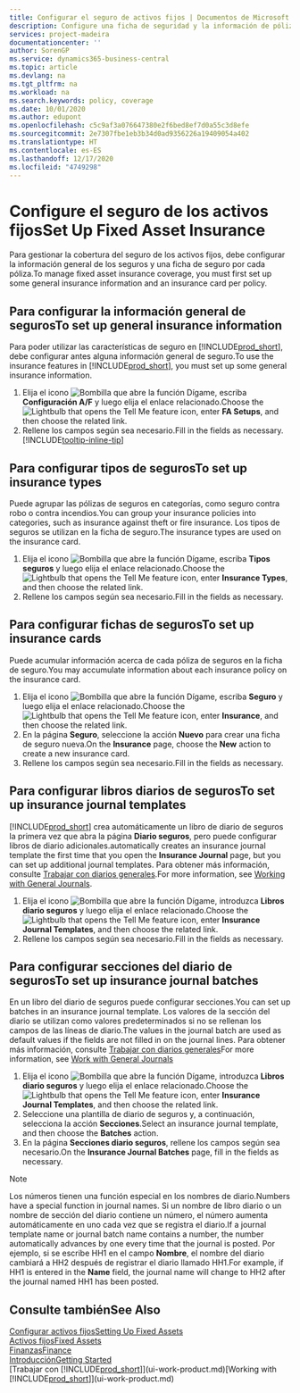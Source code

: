 ```yaml
---
title: Configurar el seguro de activos fijos | Documentos de Microsoft
description: Configure una ficha de seguridad y la información de póliza de seguro general para administrar la cobertura del seguro de los activos fijos.
services: project-madeira
documentationcenter: ''
author: SorenGP
ms.service: dynamics365-business-central
ms.topic: article
ms.devlang: na
ms.tgt_pltfrm: na
ms.workload: na
ms.search.keywords: policy, coverage
ms.date: 10/01/2020
ms.author: edupont
ms.openlocfilehash: c5c9af3a076647380e2f6bed8ef7d0a55c3d8efe
ms.sourcegitcommit: 2e7307fbe1eb3b34d0ad9356226a19409054a402
ms.translationtype: HT
ms.contentlocale: es-ES
ms.lasthandoff: 12/17/2020
ms.locfileid: "4749298"
---
```

# <a name="set-up-fixed-asset-insurance"></a><span data-ttu-id="61c28-103">Configure el seguro de los activos fijos</span><span class="sxs-lookup"><span data-stu-id="61c28-103">Set Up Fixed Asset Insurance</span></span>
<span data-ttu-id="61c28-104">Para gestionar la cobertura del seguro de los activos fijos, debe configurar la información general de los seguros y una ficha de seguro por cada póliza.</span><span class="sxs-lookup"><span data-stu-id="61c28-104">To manage fixed asset insurance coverage, you must first set up some general insurance information and an insurance card per policy.</span></span>

## <a name="to-set-up-general-insurance-information"></a><span data-ttu-id="61c28-105">Para configurar la información general de seguros</span><span class="sxs-lookup"><span data-stu-id="61c28-105">To set up general insurance information</span></span>
<span data-ttu-id="61c28-106">Para poder utilizar las características de seguro en [!INCLUDE[prod_short](includes/prod_short.md)], debe configurar antes alguna información general de seguro.</span><span class="sxs-lookup"><span data-stu-id="61c28-106">To use the insurance features in [!INCLUDE[prod_short](includes/prod_short.md)], you must set up some general insurance information.</span></span>  

1. <span data-ttu-id="61c28-107">Elija el icono ![Bombilla que abre la función Dígame](media/ui-search/search_small.png "Dígame qué desea hacer"), escriba **Configuración A/F** y luego elija el enlace relacionado.</span><span class="sxs-lookup"><span data-stu-id="61c28-107">Choose the ![Lightbulb that opens the Tell Me feature](media/ui-search/search_small.png "Tell me what you want to do") icon, enter **FA Setups**, and then choose the related link.</span></span>  
2. <span data-ttu-id="61c28-108">Rellene los campos según sea necesario.</span><span class="sxs-lookup"><span data-stu-id="61c28-108">Fill in the fields as necessary.</span></span> [!INCLUDE[tooltip-inline-tip](includes/tooltip-inline-tip_md.md)]  

## <a name="to-set-up-insurance-types"></a><span data-ttu-id="61c28-109">Para configurar tipos de seguros</span><span class="sxs-lookup"><span data-stu-id="61c28-109">To set up insurance types</span></span>
<span data-ttu-id="61c28-110">Puede agrupar las pólizas de seguros en categorías, como seguro contra robo o contra incendios.</span><span class="sxs-lookup"><span data-stu-id="61c28-110">You can group your insurance policies into categories, such as insurance against theft or fire insurance.</span></span> <span data-ttu-id="61c28-111">Los tipos de seguros se utilizan en la ficha de seguro.</span><span class="sxs-lookup"><span data-stu-id="61c28-111">The insurance types are used on the insurance card.</span></span>

1. <span data-ttu-id="61c28-112">Elija el icono ![Bombilla que abre la función Dígame](media/ui-search/search_small.png "Dígame qué desea hacer"), escriba **Tipos seguros** y luego elija el enlace relacionado.</span><span class="sxs-lookup"><span data-stu-id="61c28-112">Choose the ![Lightbulb that opens the Tell Me feature](media/ui-search/search_small.png "Tell me what you want to do") icon, enter **Insurance Types**, and then choose the related link.</span></span>  
2. <span data-ttu-id="61c28-113">Rellene los campos según sea necesario.</span><span class="sxs-lookup"><span data-stu-id="61c28-113">Fill in the fields as necessary.</span></span>

## <a name="to-set-up-insurance-cards"></a><span data-ttu-id="61c28-114">Para configurar fichas de seguros</span><span class="sxs-lookup"><span data-stu-id="61c28-114">To set up insurance cards</span></span>
<span data-ttu-id="61c28-115">Puede acumular información acerca de cada póliza de seguros en la ficha de seguro.</span><span class="sxs-lookup"><span data-stu-id="61c28-115">You may accumulate information about each insurance policy on the insurance card.</span></span>  

1. <span data-ttu-id="61c28-116">Elija el icono ![Bombilla que abre la función Dígame](media/ui-search/search_small.png "Dígame qué desea hacer"), escriba **Seguro** y luego elija el enlace relacionado.</span><span class="sxs-lookup"><span data-stu-id="61c28-116">Choose the ![Lightbulb that opens the Tell Me feature](media/ui-search/search_small.png "Tell me what you want to do") icon, enter **Insurance**, and then choose the related link.</span></span>  
2. <span data-ttu-id="61c28-117">En la página **Seguro**, seleccione la acción **Nuevo** para crear una ficha de seguro nueva.</span><span class="sxs-lookup"><span data-stu-id="61c28-117">On the **Insurance** page, choose the **New** action to create a  new insurance card.</span></span>  
3. <span data-ttu-id="61c28-118">Rellene los campos según sea necesario.</span><span class="sxs-lookup"><span data-stu-id="61c28-118">Fill in the fields as necessary.</span></span>

## <a name="to-set-up-insurance-journal-templates"></a><span data-ttu-id="61c28-119">Para configurar libros diarios de seguros</span><span class="sxs-lookup"><span data-stu-id="61c28-119">To set up insurance journal templates</span></span>
[!INCLUDE[prod_short](includes/prod_short.md)] <span data-ttu-id="61c28-120">crea automáticamente un libro de diario de seguros la primera vez que abra la página **Diario seguros**, pero puede configurar libros de diario adicionales.</span><span class="sxs-lookup"><span data-stu-id="61c28-120">automatically creates an insurance journal template the first time that you open the **Insurance Journal** page, but you can set up additional journal templates.</span></span> <span data-ttu-id="61c28-121">Para obtener más información, consulte [Trabajar con diarios generales](ui-work-general-journals.md).</span><span class="sxs-lookup"><span data-stu-id="61c28-121">For more information, see [Working with General Journals](ui-work-general-journals.md).</span></span>  

1. <span data-ttu-id="61c28-122">Elija el icono ![Bombilla que abre la función Dígame](media/ui-search/search_small.png "Dígame qué desea hacer"), introduzca **Libros diario seguros** y luego elija el enlace relacionado.</span><span class="sxs-lookup"><span data-stu-id="61c28-122">Choose the ![Lightbulb that opens the Tell Me feature](media/ui-search/search_small.png "Tell me what you want to do") icon, enter **Insurance Journal Templates**, and then choose the related link.</span></span>  
2. <span data-ttu-id="61c28-123">Rellene los campos según sea necesario.</span><span class="sxs-lookup"><span data-stu-id="61c28-123">Fill in the fields as necessary.</span></span>

## <a name="to-set-up-insurance-journal-batches"></a><span data-ttu-id="61c28-124">Para configurar secciones del diario de seguros</span><span class="sxs-lookup"><span data-stu-id="61c28-124">To set up insurance journal batches</span></span>
<span data-ttu-id="61c28-125">En un libro del diario de seguros puede configurar secciones.</span><span class="sxs-lookup"><span data-stu-id="61c28-125">You can set up batches in an insurance journal template.</span></span> <span data-ttu-id="61c28-126">Los valores de la sección del diario se utilizan como valores predeterminados si no se rellenan los campos de las líneas de diario.</span><span class="sxs-lookup"><span data-stu-id="61c28-126">The values in the journal batch are used as default values if the fields are not filled in on the journal lines.</span></span> <span data-ttu-id="61c28-127">Para obtener más información, consulte [Trabajar con diarios generales](ui-work-general-journals.md)</span><span class="sxs-lookup"><span data-stu-id="61c28-127">For more information, see [Work with General Journals](ui-work-general-journals.md)</span></span>  

1. <span data-ttu-id="61c28-128">Elija el icono ![Bombilla que abre la función Dígame](media/ui-search/search_small.png "Dígame qué desea hacer"), introduzca **Libros diario seguros** y luego elija el enlace relacionado.</span><span class="sxs-lookup"><span data-stu-id="61c28-128">Choose the ![Lightbulb that opens the Tell Me feature](media/ui-search/search_small.png "Tell me what you want to do") icon, enter **Insurance Journal Templates**, and then choose the related link.</span></span>  
2. <span data-ttu-id="61c28-129">Seleccione una plantilla de diario de seguros y, a continuación, selecciona la acción **Secciones**.</span><span class="sxs-lookup"><span data-stu-id="61c28-129">Select an insurance journal template, and then choose the **Batches** action.</span></span>
3. <span data-ttu-id="61c28-130">En la página **Secciones diario seguros**, rellene los campos según sea necesario.</span><span class="sxs-lookup"><span data-stu-id="61c28-130">On the **Insurance Journal Batches** page, fill in the fields as necessary.</span></span>

> [!NOTE]  
>   <span data-ttu-id="61c28-131">Los números tienen una función especial en los nombres de diario.</span><span class="sxs-lookup"><span data-stu-id="61c28-131">Numbers have a special function in journal names.</span></span> <span data-ttu-id="61c28-132">Si un nombre de libro diario o un nombre de sección del diario contiene un número, el número aumenta automáticamente en uno cada vez que se registra el diario.</span><span class="sxs-lookup"><span data-stu-id="61c28-132">If a journal template name or journal batch name contains a number, the number automatically advances by one every time that the journal is posted.</span></span> <span data-ttu-id="61c28-133">Por ejemplo, si se escribe HH1 en el campo **Nombre**, el nombre del diario cambiará a HH2 después de registrar el diario llamado HH1.</span><span class="sxs-lookup"><span data-stu-id="61c28-133">For example, if HH1 is entered in the **Name** field, the journal name will change to HH2 after the journal named HH1 has been posted.</span></span>

## <a name="see-also"></a><span data-ttu-id="61c28-134">Consulte también</span><span class="sxs-lookup"><span data-stu-id="61c28-134">See Also</span></span>
[<span data-ttu-id="61c28-135">Configurar activos fijos</span><span class="sxs-lookup"><span data-stu-id="61c28-135">Setting Up Fixed Assets</span></span>](fa-setup.md)  
[<span data-ttu-id="61c28-136">Activos fijos</span><span class="sxs-lookup"><span data-stu-id="61c28-136">Fixed Assets</span></span>](fa-manage.md)  
[<span data-ttu-id="61c28-137">Finanzas</span><span class="sxs-lookup"><span data-stu-id="61c28-137">Finance</span></span>](finance.md)  
[<span data-ttu-id="61c28-138">Introducción</span><span class="sxs-lookup"><span data-stu-id="61c28-138">Getting Started</span></span>](product-get-started.md)  
<span data-ttu-id="61c28-139">[Trabajar con [!INCLUDE[prod_short](includes/prod_short.md)]](ui-work-product.md)</span><span class="sxs-lookup"><span data-stu-id="61c28-139">[Working with [!INCLUDE[prod_short](includes/prod_short.md)]](ui-work-product.md)</span></span>
